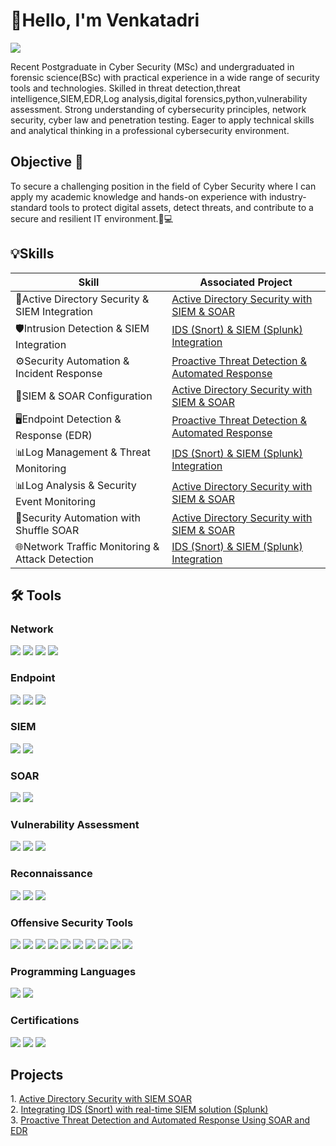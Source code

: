 # 👋Hello, I'm Venkatadri
<a href="https://www.linkedin.com/in/chukka-venkatadri-419803330/"><img src="https://img.shields.io/badge/-LinkedIn-0072b1?&style=for-the-badge&logo=linkedin&logoColor=white" /></a>

Recent Postgraduate in Cyber Security (MSc) and undergraduated in forensic science(BSc) with practical experience in a wide range of security tools and technologies. Skilled in threat detection,threat intelligence,SIEM,EDR,Log analysis,digital forensics,python,vulnerability assessment. Strong understanding of cybersecurity principles, network security, cyber law and penetration testing. Eager to apply technical skills and analytical thinking in a professional cybersecurity environment.


## Objective 🚀
To secure a challenging position in the field of Cyber Security where I can apply my academic knowledge and hands-on experience with industry-standard tools to protect digital assets, detect threats, and contribute to a secure and resilient IT environment.🔐💻


## 💡Skills
| Skill                                             | Associated Project                                                                                                                                                  |
| ------------------------------------------------- | ------------------------------------------------------------------------------------------------------------------------------------------------------------------- |
| 🔐Active Directory Security & SIEM Integration      | <a href="https://github.com/Venkatadri-Ch/Active-Directory-security-with-SIEM-SOAR">Active Directory Security with SIEM & SOAR</a>                                  |
| 🛡️Intrusion Detection & SIEM Integration            | <a href="https://github.com/Venkatadri-Ch/IDS-SIEM-Integration-for-Intrusion-Detection">IDS (Snort) & SIEM (Splunk) Integration</a>                                 |
| ⚙️Security Automation & Incident Response           | <a href="https://github.com/Venkatadri-Ch/Proactive-Threat-Detection-and-Automated-Response-Using-SOAR-and-EDR">Proactive Threat Detection & Automated Response</a> |
| 🔧SIEM & SOAR Configuration                         | <a href="https://github.com/Venkatadri-Ch/Active-Directory-security-with-SIEM-SOAR">Active Directory Security with SIEM & SOAR</a>                                  |
| 🖥️Endpoint Detection & Response (EDR)               | <a href="https://github.com/Venkatadri-Ch/Proactive-Threat-Detection-and-Automated-Response-Using-SOAR-and-EDR">Proactive Threat Detection & Automated Response</a> |
| 📊Log Management & Threat Monitoring                | <a href="https://github.com/Venkatadri-Ch/IDS-SIEM-Integration-for-Intrusion-Detection">IDS (Snort) & SIEM (Splunk) Integration</a>                                 |
| 📊Log Analysis & Security Event Monitoring      | <a href="https://github.com/Venkatadri-Ch/Active-Directory-security-with-SIEM-SOAR">Active Directory Security with SIEM & SOAR</a>                                  |
| 📡Security Automation with Shuffle SOAR         | <a href="https://github.com/Venkatadri-Ch/Active-Directory-security-with-SIEM-SOAR">Active Directory Security with SIEM & SOAR</a>                                  |
| 🌐Network Traffic Monitoring & Attack Detection | <a href="https://github.com/Venkatadri-Ch/IDS-SIEM-Integration-for-Intrusion-Detection">IDS (Snort) & SIEM (Splunk) Integration</a>                                 |


## 🛠️ Tools

### Network
<div>
    <img src="https://img.shields.io/badge/-Wireshark-1679A7?&style=for-the-badge&logo=Wireshark&logoColor=white" />
    <img src="https://img.shields.io/badge/-Suricata-EF3B2D?&style=for-the-badge&logo=Suricata&logoColor=white" />
    <img src="https://img.shields.io/badge/-Zeek-777BB4?&style=for-the-badge&logo=Zeek&logoColor=white" />
    <img src="https://img.shields.io/badge/-Snort-EF3B2D?&style=for-the-badge&logo=Snort&logoColor=white" />

</div>

### Endpoint
<div>
    <img src="https://img.shields.io/badge/-Microsoft_Defender_for_Endpoint-00A4EF?&style=for-the-badge&logo=Microsoft&logoColor=white" />
    <img src="https://img.shields.io/badge/-Velociraptor-4B275F?&style=for-the-badge&logo=Velociraptor&logoColor=white" />
    <img src="https://img.shields.io/badge/-Wazuh-4B275F?&style=for-the-badge&logo=Wazuh&logoColor=white" />

</div>

### SIEM
<div>
<img src="https://img.shields.io/badge/-Splunk-000000?&style=for-the-badge&logo=Splunk&logoColor=white" />
<img src="https://img.shields.io/badge/-Elastic-005571?&style=for-the-badge&logo=elastic&logoColor=white" />

</div>
    
### SOAR

<div>
<img src="https://img.shields.io/badge/-Shuffle-F76D1D?&style=for-the-badge&logoColor=white" />
<img src="https://img.shields.io/badge/-Tines-0078D4?&style=for-the-badge&logoColor=white" />

</div>

### Vulnerability Assessment
<div>
<img src="https://img.shields.io/badge/-Nessus-0078D4?&style=for-the-badge&logoColor=white" />
<img src="https://img.shields.io/badge/-OpenVAS-32A852?&style=for-the-badge&logoColor=white" />
<img src="https://img.shields.io/badge/-Qualys-D32F2F?&style=for-the-badge&logoColor=white" />
    
</div>

### Reconnaissance
<div>
<img src="https://img.shields.io/badge/-Shodan-FF0000?&style=for-the-badge&logoColor=white" />
<img src="https://img.shields.io/badge/-Maltego-000000?&style=for-the-badge&logoColor=white" />
<img src="https://img.shields.io/badge/-TheHarvester-FF0000?&style=for-the-badge&logoColor=white" />
   
</div>

### Offensive Security Tools
<div>
<img src="https://img.shields.io/badge/-Nmap-87CEEB?&style=for-the-badge&logoColor=white" />
<img src="https://img.shields.io/badge/-Nikto-6A0DAD?&style=for-the-badge&logoColor=white" />
<img src="https://img.shields.io/badge/-Netcat-008080?&style=for-the-badge&logoColor=white" />
<img src="https://img.shields.io/badge/-Dirb-28A745?&style=for-the-badge&logoColor=white" />
<img src="https://img.shields.io/badge/-Gobuster-006400?&style=for-the-badge&logoColor=white" />
<img src="https://img.shields.io/badge/-Burp%20Suite-FF6600?&style=for-the-badge&logoColor=white" />
<img src="https://img.shields.io/badge/-Metasploit-1A1A1A?&style=for-the-badge&logoColor=white" />
<img src="https://img.shields.io/badge/-John%20the%20Ripper-8B0000?&style=for-the-badge&logoColor=white" />
<img src="https://img.shields.io/badge/-Hydra-28A745?&style=for-the-badge&logoColor=white" />
<img src="https://img.shields.io/badge/-Hashcat-1A1A1A?&style=for-the-badge&logoColor=white" />

</div>

### Programming Languages
<div>
<img src="https://img.shields.io/badge/-Python-008080?&style=for-the-badge&logo=python&logoColor=white" />
<img src="https://img.shields.io/badge/-SQL-003366?&style=for-the-badge&logoColor=white" />
   
</div>

### Certifications
<div>

<img src="https://img.shields.io/badge/-Penetration%20Testing-FF0000?&style=for-the-badge&logo=HackTheBox&logoColor=white" />
<img src="https://img.shields.io/badge/Udemy-Wireshark%20Course-blueviolet?style=for-the-badge&logo=Udemy&logoColor=white" />
<img src="https://img.shields.io/badge/Cisco%20Networking%20Academy-IT%20Essentials-blue?style=for-the-badge&logo=Cisco&logoColor=white" />

</div>

## Projects
<div>
1. <a href="https://github.com/Venkatadri-Ch/Active-Directory-security-with-SIEM-SOAR">Active Directory Security with SIEM SOAR</a>

</div>

<div>
2. <a href="https://github.com/Venkatadri-Ch/IDS-SIEM-Integration-for-Intrusion-Detection">Integrating IDS (Snort) with real-time SIEM solution (Splunk)</a>
</div>

<div>
3. <a href="https://github.com/Venkatadri-Ch/Proactive-Threat-Detection-and-Automated-Response-Using-SOAR-and-EDR">Proactive Threat Detection and Automated Response Using SOAR and EDR</a>

</div>

